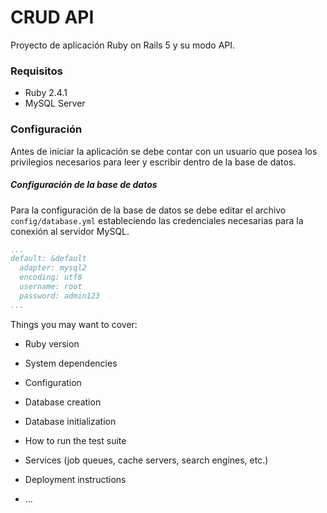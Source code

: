 # CRUD API
Proyecto de aplicación Ruby on Rails 5 y su modo API.

### Requisitos
* Ruby 2.4.1
* MySQL Server

### Configuración
Antes de iniciar la aplicación se debe contar con un usuario que posea los privilegios necesarios para leer y escribir dentro de la base de datos.

##### Configuración de la base de datos
Para la configuración de la base de datos se debe editar el archivo `config/database.yml` estableciendo las credenciales necesarias para la conexión al servidor MySQL.

```yaml
...
default: &default
  adapter: mysql2
  encoding: utf8
  username: root
  password: admin123
...
```

Things you may want to cover:

* Ruby version

* System dependencies

* Configuration

* Database creation

* Database initialization

* How to run the test suite

* Services (job queues, cache servers, search engines, etc.)

* Deployment instructions

* ...
